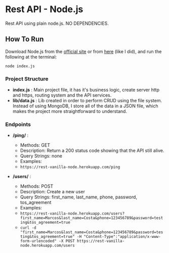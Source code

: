 # Rest API - Node.js
Rest API using plain node.js. NO DEPENDENCIES.

## How To Run
Download Node.js from the [official  site](https://nodejs.org/en/download/) or from [here](https://github.com/creationix/nvm) (like I did), and run the following at the terminal:

```
node index.js
```
### Project Structure
 * **index.js** : Main project file, it has it's business logic, create server http and https, routing system and the API services.
 * **lib/data.js** : Lib created in order to perform CRUD using the file system. Instead of using MongoDB, I store all of the data in a JSON file, which makes the project more straightforward to understand.
 
### Endpoints 
 - **/ping/** : 
    - Methods: GET
    - Description: Return a 200 status code showing that the API still alive.
    - Query Strings: none
    - Examples:
    - ```https://rest-vanilla-node.herokuapp.com/ping```

 - **/users/** : 
    - Methods: POST
    - Description: Create a new user
    - Query Strings: first_name, last_name, phone, password, tos_agreement
    - Examples:
    - ```https://rest-vanilla-node.herokuapp.com/users?first_name=Marcos&last_name=Costa&phone=123456789&password=testing&tos_agreement=true```
    - ```curl -d "first_name=Marcos&last_name=Costa&phone=123456789&password=testing&tos_agreement=true" -H "Content-Type":"application/x-www-form-urlencoded" -X POST https://rest-vanilla-node.herokuapp.com/users```

